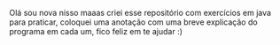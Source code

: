 Olá sou nova nisso maaas criei esse repositório com exercícios em java para praticar, coloquei uma anotação com uma breve explicação do programa em cada um, fico feliz em te ajudar :)
